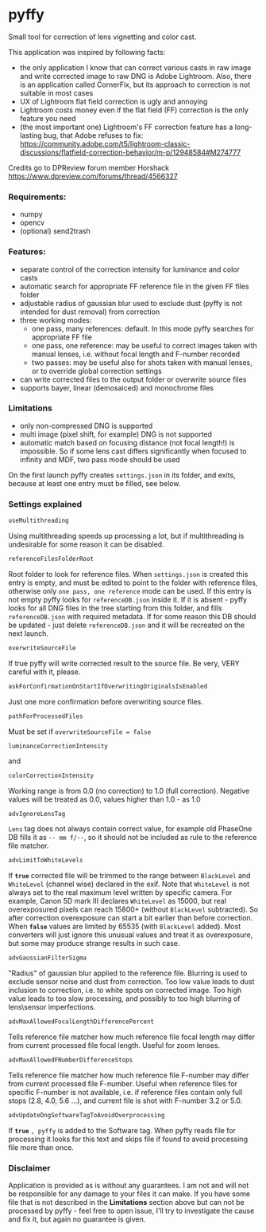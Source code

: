 # pyffy

Small tool for correction of lens vignetting and color cast.



This application was inspired by following facts:

- the only application I know that can correct various casts in raw image and write corrected image to raw DNG is Adobe Lightroom. Also, there is an application called CornerFix, but its approach to correction is not suitable in most cases
- UX of Lightroom flat field correction is ugly and annoying
- Lightroom costs money even if the flat field (FF) correction is the only feature you need
- (the most important one) Lightroom's FF correction feature has a long-lasting bug, that Adobe refuses to fix: https://community.adobe.com/t5/lightroom-classic-discussions/flatfield-correction-behavior/m-p/12948584#M274777



Credits go to DPReview forum member Horshack https://www.dpreview.com/forums/thread/4566327



### Requirements:

- numpy
- opencv
- (optional) send2trash



### Features:

- separate control of the correction intensity for luminance and color casts
- automatic search for appropriate FF reference file in the given FF files folder
- adjustable radius of gaussian blur used to exclude dust (pyffy is not intended for dust removal) from correction
- three working modes:
  - one pass, many references: default. In this mode pyffy searches for appropriate FF file
  - one pass, one reference: may be useful to correct images taken with manual lenses, i.e. without focal length and F-number recorded
  - two passes: may be useful also for shots taken with manual lenses, or to override global correction settings
- can write corrected files to the output folder or overwrite source files
- supports bayer, linear (demosaiced) and monochrome files



### Limitations

- only non-compressed DNG is supported
- multi image (pixel shift, for example) DNG is not supported
- automatic match based on focusing distance (not focal length!) is impossible. So if some lens cast differs significantly when focused to infinity and MDF, two pass mode should be used



On the first launch pyffy creates `settings.json` in its folder, and exits, because at least one entry must be filled, see below.



### Settings explained

```python
useMultithreading
```

Using multithreading speeds up processing a lot, but if multithreading is undesirable for some reason it can be disabled.



```python
referenceFilesFolderRoot
```

Root folder to look for reference files. When `settings.json` is created this entry is empty, and must be edited to point to the folder with reference files, otherwise only `one pass, one reference` mode can be used. If this entry is not empty pyffy looks for `referenceDB.json` inside it. If it is absent - pyffy looks for all DNG files in the tree starting from this folder, and fills `referenceDB.json` with required metadata. If for some reason this DB should be updated - just delete `referenceDB.json` and it will be recreated on the next launch.



```python
overwriteSourceFile
```

If true pyffy will write corrected result to the source file. Be very, VERY careful with it, please.



```python
askForConfirmationOnStartIfOverwritingOriginalsIsEnabled
```

Just one more confirmation before overwriting source files.



```python
pathForProcessedFiles
```

Must be set if `overwriteSourceFile = false`



```python
luminanceCorrectionIntensity
```

and

```python
colorCorrectionIntensity
```

Working range is from 0.0 (no correction) to 1.0 (full correction). Negative values will be treated as 0.0, values higher than 1.0 - as 1.0



```
advIgnoreLensTag
```

`Lens` tag does not always contain correct value, for example old PhaseOne DB fills it as `-- mm f/--`, so it should not be included as rule to the reference file matcher.



```python
advLimitToWhiteLevels
```

If **`true`** corrected file will be trimmed to the range between `BlackLevel` and `WhiteLevel` (channel wise) declared in the exif. Note that `WhiteLevel` is not always set to the real maximum level written by specific camera. For example, Canon 5D mark III declares `WhiteLevel` as 15000, but real overexposured pixels can reach 15800+ (without `BlackLevel` subtracted). So after correction overexposure can start a bit earlier than before correction. When **`false`** values are limited by 65535 (with `BlackLevel` added). Most converters will just ignore this unusual values and treat it as overexposure, but some may produce strange results in such case.



```python
advGaussianFilterSigma
```

"Radius" of gaussian blur applied to the reference file. Blurring is used to exclude sensor noise and dust from correction. Too low value leads to dust inclusion to correction, i.e. to white spots on corrected image. Too high value leads to too slow processing, and possibly to too high blurring of lens\sensor imperfections.



```python
advMaxAllowedFocalLengthDifferencePercent
```

Tells reference file matcher how much reference file focal length may differ from current processed file focal length. Useful for zoom lenses.



```python
advMaxAllowedFNumberDifferenceStops
```

Tells reference file matcher how much reference file F-number may differ from current processed file F-number. Useful when reference files for specific F-number is not available, i.e. if reference files contain only full stops (2.8, 4.0, 5.6 ...), and current file is shot with F-number 3.2 or 5.0.



```python
advUpdateDngSoftwareTagToAvoidOverprocessing
```

If **`true`** `, pyffy` is added to the Software tag. When pyffy reads file for processing it looks for this text and skips file if found to avoid processing file more than once.



### Disclaimer

Application is provided as is without any guarantees. I am not and will not be responsible for any damage to your files it can make. If you have some file that is not described in the **Limitations** section above but can not be processed by pyffy - feel free to open issue, I'll try to investigate the cause and fix it, but again no guarantee is given.